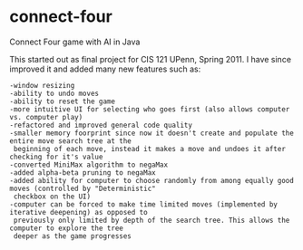 connect-four
============

Connect Four game with AI in Java

This started out as final project for CIS 121 UPenn, Spring 2011.
I have since improved it and added many new features such as:

	-window resizing
	-ability to undo moves
	-ability to reset the game
	-more intuitive UI for selecting who goes first (also allows computer vs. computer play)
	-refactored and improved general code quality
	-smaller memory foorprint since now it doesn't create and populate the entire move search tree at the
	 beginning of each move, instead it makes a move and undoes it after checking for it's value
	-converted MiniMax algorithm to negaMax
	-added alpha-beta pruning to negaMax
	-added ability for computer to choose randomly from among equally good moves (controlled by "Deterministic"
	 checkbox on the UI)
	-computer can be forced to make time limited moves (implemented by iterative deepening) as opposed to
	 previously only limited by depth of the search tree. This allows the computer to explore the tree
	 deeper as the game progresses
